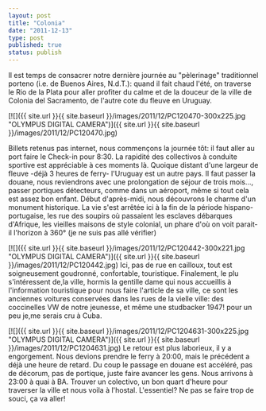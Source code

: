 ```yaml
---
layout: post
title: "Colonia"
date: "2011-12-13"
type: post
published: true
status: publish
---
```


Il est temps de consacrer notre dernière journée au "pèlerinage" traditionnel porteno (i.e. de Buenos Aires, N.d.T.): quand il fait chaud l'été, on traverse le Rio de la Plata pour aller profiter du calme et de la douceur de la ville de Colonia del Sacramento, de l'autre cote du fleuve en Uruguay.

[![]({{ site.url }}{{ site.baseurl }}/images/2011/12/PC120470-300x225.jpg "OLYMPUS DIGITAL CAMERA")]({{ site.url }}{{ site.baseurl }}/images/2011/12/PC120470.jpg)

Billets retenus pas internet, nous commençons la journée tôt: il faut aller au port faire le Check-in pour 8:30. La rapidité des collectivos à conduite sportive est appréciable à ces moments là. Quoique distant d'une largeur de fleuve -déjà 3 heures de ferry- l'Uruguay est un autre pays. Il faut passer la douane, nous reviendrons avec une prolongation de séjour de trois mois..., passer portiques détecteurs, comme dans un aéroport, même si tout cela est assez bon enfant. Début d'après-midi, nous découvrons le charme d'un monument historique. La vie s'est arrêtée ici à la fin de la période hispano-portugaise, les rue des soupirs où passaient les esclaves débarques d'Afrique, les vieilles maisons de style colonial, un phare d'où on voit parait-il l'horizon à 360° (je ne suis pas allé vérifier)

[![]({{ site.url }}{{ site.baseurl }}/images/2011/12/PC120442-300x221.jpg "OLYMPUS DIGITAL CAMERA")]({{ site.url }}{{ site.baseurl }}/images/2011/12/PC120442.jpg) Ici, pas de rue en cailloux, tout est soigneusement goudronné, confortable, touristique. Finalement, le plu s'intéressent de,la ville, hormis la gentille dame qui nous accueillis à l'information touristique pour nous faire l'article de sa ville, ce sont les anciennes voitures conservées dans les rues de la vielle ville: des coccinelles VW de notre jeunesse, et même une studbacker 1947! pour un peu je,me serais cru à Cuba.

[![]({{ site.url }}{{ site.baseurl }}/images/2011/12/PC1204631-300x225.jpg "OLYMPUS DIGITAL CAMERA")]({{ site.url }}{{ site.baseurl }}/images/2011/12/PC1204631.jpg) Le retour est plus laborieux, il y a engorgement. Nous devions prendre le ferry à 20:00, mais le précédent a déjà une heure de retard. Du coup le passage en douane est accéléré, pas de décorum, pas de portique, juste faire avancer les gens. Nous arrivons à 23:00 à quai à BA. Trouver un colectivo, un bon quart d'heure pour traverser la ville et nous voila à l'hostal. L'essentiel? Ne pas se faire trop de souci, ça va aller!
